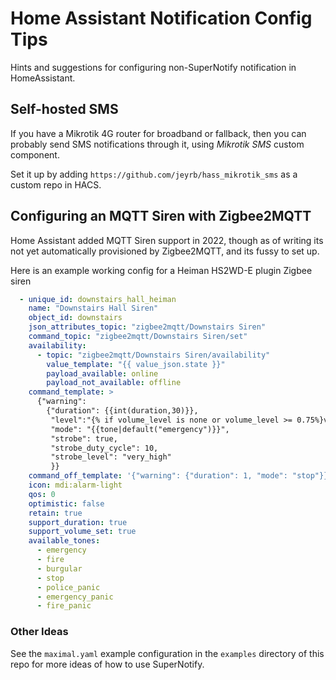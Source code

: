 # Home Assistant Notification Config Tips

Hints and suggestions for configuring non-SuperNotify notification in HomeAssistant.

## Self-hosted SMS

If you have a Mikrotik 4G router for broadband or fallback, then you can probably
send SMS notifications through it, using *Mikrotik SMS* custom component.

Set it up by adding `https://github.com/jeyrb/hass_mikrotik_sms` as a custom repo in HACS.

## Configuring an MQTT Siren with Zigbee2MQTT

Home Assistant added MQTT Siren support in 2022, though as of writing its not
yet automatically provisioned by Zigbee2MQTT, and its fussy to set up.

Here is an example working config for a Heiman HS2WD-E plugin Zigbee siren


``` yaml
  - unique_id: downstairs_hall_heiman
    name: "Downstairs Hall Siren"
    object_id: downstairs
    json_attributes_topic: "zigbee2mqtt/Downstairs Siren"
    command_topic: "zigbee2mqtt/Downstairs Siren/set"
    availability:
      - topic: "zigbee2mqtt/Downstairs Siren/availability"
        value_template: "{{ value_json.state }}"
        payload_available: online
        payload_not_available: offline
    command_template: >
      {"warning": 
        {"duration": {{int(duration,30)}},
         "level":"{% if volume_level is none or volume_level >= 0.75%}very_high{% elif volume_level >= 0.5%}high{% elif volume_level>=0.25 %}medium{% else %}low{% endif %}",
         "mode": "{{tone|default("emergency")}}", 
         "strobe": true,
         "strobe_duty_cycle": 10,
         "strobe_level": "very_high"
         }}
    command_off_template: '{"warning": {"duration": 1, "mode": "stop"}}'
    icon: mdi:alarm-light
    qos: 0
    optimistic: false
    retain: true
    support_duration: true
    support_volume_set: true
    available_tones:
      - emergency
      - fire
      - burgular
      - stop
      - police_panic
      - emergency_panic
      - fire_panic

```

### Other Ideas

See the `maximal.yaml` example configuration in the `examples` directory of this repo
for more ideas of how to use SuperNotify.


